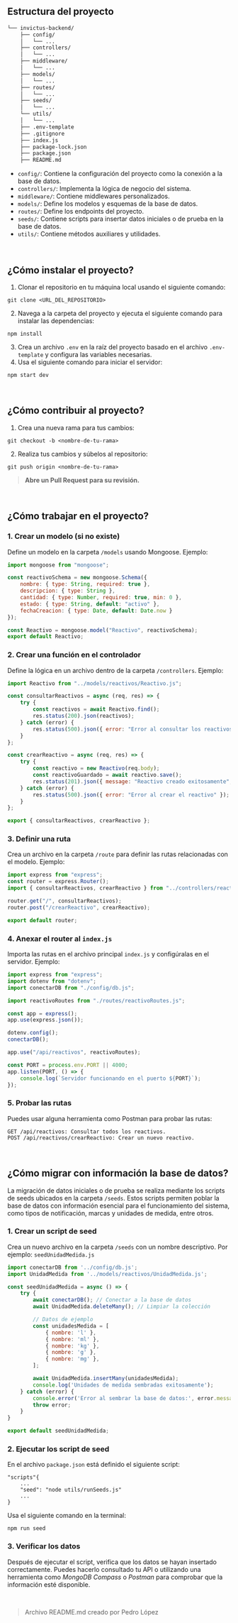 ## Estructura del proyecto
```bash
└── invictus-backend/
    ├── config/
    │   └── ...
    ├── controllers/
    │   └── ...
    ├── middleware/
    │   └── ...
    ├── models/
    │   └── ...
    ├── routes/
    │   └── ...
    ├── seeds/
    │   └── ...
    └── utils/
    │   └── ...
    ├── .env-template
    ├── .gitignore
    ├── index.js
    ├── package-lock.json
    ├── package.json
    ├── README.md

``` 

* `config/`: Contiene la configuración del proyecto como la conexión a la base de datos.
* `controllers/`: Implementa la lógica de negocio del sistema.
* `middleware/`: Contiene middlewares personalizados.
* `models/`: Define los modelos y esquemas de la base de datos.
* `routes/`: Define los endpoints del proyecto.
* `seeds/`: Contiene scripts para insertar datos iniciales o de prueba en la base de datos.
* `utils/`: Contiene métodos auxiliares y utilidades.

<br>

## ¿Cómo instalar el proyecto?
1. Clonar el repositorio en tu máquina local usando el siguiente comando:
```
git clone <URL_DEL_REPOSITORIO>
```
2. Navega a la carpeta del proyecto y ejecuta el siguiente comando para instalar las dependencias:
```
npm install
```
3. Crea un archivo `.env` en la raíz del proyecto basado en el archivo `.env-template` y configura las variables necesarias.
4. Usa el siguiente comando para iniciar el servidor:
```
npm start dev
```

<br>

## ¿Cómo contribuir al proyecto?
1. Crea una nueva rama para tus cambios:
```
git checkout -b <nombre-de-tu-rama>
```
2. Realiza tus cambios y súbelos al repositorio:
```
git push origin <nombre-de-tu-rama>
```


> **Abre un Pull Request para su revisión.**
>

<br>

## ¿Cómo trabajar en el proyecto?
### 1. Crear un modelo (si no existe)
Define un modelo en la carpeta `/models` usando Mongoose. Ejemplo:
```javascript
import mongoose from "mongoose";

const reactivoSchema = new mongoose.Schema({
    nombre: { type: String, required: true },
    descripcion: { type: String },
    cantidad: { type: Number, required: true, min: 0 },
    estado: { type: String, default: "activo" },
    fechaCreacion: { type: Date, default: Date.now }
});

const Reactivo = mongoose.model("Reactivo", reactivoSchema);
export default Reactivo;
```

### 2. Crear una función en el controlador
Define la lógica en un archivo dentro de la carpeta `/controllers`. Ejemplo:
```javascript
import Reactivo from "../models/reactivos/Reactivo.js";

const consultarReactivos = async (req, res) => {
    try {
        const reactivos = await Reactivo.find();
        res.status(200).json(reactivos);
    } catch (error) {
        res.status(500).json({ error: "Error al consultar los reactivos" });
    }
};

const crearReactivo = async (req, res) => {
    try {
        const reactivo = new Reactivo(req.body);
        const reactivoGuardado = await reactivo.save();
        res.status(201).json({ message: "Reactivo creado exitosamente", reactivo: reactivoGuardado });
    } catch (error) {
        res.status(500).json({ error: "Error al crear el reactivo" });
    }
};

export { consultarReactivos, crearReactivo };
```

### 3. Definir una ruta
Crea un archivo en la carpeta `/route` para definir las rutas relacionadas con el modelo. Ejemplo:
```javascript
import express from "express";
const router = express.Router();
import { consultarReactivos, crearReactivo } from "../controllers/reactivoController.js";

router.get("/", consultarReactivos);
router.post("/crearReactivo", crearReactivo);

export default router;
```

### 4. Anexar el router al `index.js`
Importa las rutas en el archivo principal `index.js` y configúralas en el servidor. Ejemplo:
```javascript
import express from "express";
import dotenv from "dotenv";
import conectarDB from "./config/db.js";

import reactivoRoutes from "./routes/reactivoRoutes.js";

const app = express();
app.use(express.json());

dotenv.config();
conectarDB();

app.use("/api/reactivos", reactivoRoutes);

const PORT = process.env.PORT || 4000;
app.listen(PORT, () => {
    console.log(`Servidor funcionando en el puerto ${PORT}`);
});
```

### 5. Probar las rutas
Puedes usar alguna herramienta como Postman para probar las rutas:
```
GET /api/reactivos: Consultar todos los reactivos.
POST /api/reactivos/crearReactivo: Crear un nuevo reactivo.
```

<br>

## ¿Cómo migrar con información la base de datos?
La migración de datos iniciales o de prueba se realiza mediante los scripts de seeds ubicados en la carpeta `/seeds`. Estos scripts permiten poblar la base de datos con información esencial para el funcionamiento del sistema, como tipos de notificación, marcas y unidades de medida, entre otros.

### 1. Crear un script de seed
Crea un nuevo archivo en la carpeta `/seeds` con un nombre descriptivo. Por ejemplo: `seedUnidadMedida.js`

```javascript
import conectarDB from '../config/db.js';
import UnidadMedida from '../models/reactivos/UnidadMedida.js';

const seedUnidadMedida = async () => {
    try {
        await conectarDB(); // Conectar a la base de datos
        await UnidadMedida.deleteMany(); // Limpiar la colección

        // Datos de ejemplo
        const unidadesMedida = [
            { nombre: 'l' },
            { nombre: 'ml' },
            { nombre: 'kg' },
            { nombre: 'g' },
            { nombre: 'mg' },
        ];

        await UnidadMedida.insertMany(unidadesMedida);
        console.log('Unidades de medida sembradas exitosamente');
    } catch (error) {
        console.error('Error al sembrar la base de datos:', error.message);
        throw error;
    }
}

export default seedUnidadMedida;
```

### 2. Ejecutar los script de seed
En el archivo `package.json` está definido el siguiente script:
```
"scripts"{
    ...
    "seed": "node utils/runSeeds.js"
    ...
}
```

Usa el siguiente comando en la terminal:
```
npm run seed
```

### 3. Verificar los datos
Después de ejecutar el script, verifica que los datos se hayan insertado correctamente. Puedes hacerlo consultado tu API o utilizando una herramienta como _MongoDB Compass_ o _Postman_ para comprobar que la información esté disponible.

<br>

> Archivo README.md creado por Pedro López
